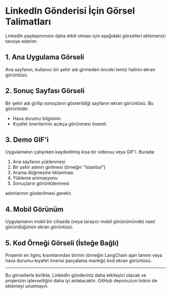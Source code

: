 # LinkedIn Gönderisi İçin Görsel Talimatları

LinkedIn paylaşımınızın daha etkili olması için aşağıdaki görselleri eklemenizi tavsiye ederim:

## 1. Ana Uygulama Görseli

Ana sayfanın, kullanıcı bir şehir adı girmeden önceki temiz halinin ekran görüntüsü.

## 2. Sonuç Sayfası Görseli

Bir şehir adı girilip sonuçların gösterildiği sayfanın ekran görüntüsü. Bu görüntüde:
- Hava durumu bilgisinin
- Kıyafet önerilerinin
açıkça görünmesi önemli.

## 3. Demo GIF'i

Uygulamanın çalışırken kaydedilmiş kısa bir videosu veya GIF'i. Burada:

1. Ana sayfanın yüklenmesi
2. Bir şehir adının girilmesi (örneğin "Istanbul")
3. Arama düğmesine tıklanması
4. Yükleme animasyonu
5. Sonuçların görüntülenmesi

adımlarının gösterilmesi gerekir.

## 4. Mobil Görünüm

Uygulamanın mobil bir cihazda (veya tarayıcı mobil görünümünde) nasıl göründüğünün ekran görüntüsü.

## 5. Kod Örneği Görseli (İsteğe Bağlı)

Projenin en ilginç kısımlarından birinin (örneğin LangChain ajan tanımı veya hava durumu-kıyafet önerisi parçalama mantığı) kod ekran görüntüsü.

---

Bu görsellerle birlikte, LinkedIn gönderiniz daha etkileyici olacak ve projenizin işlevselliğini daha iyi anlatacaktır. GitHub deponuzun linkini de eklemeyi unutmayın. 